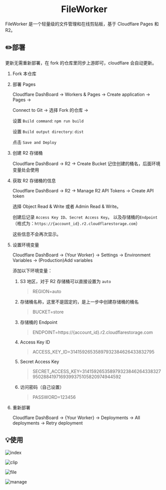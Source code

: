 <h1 align="center">FileWorker</h1>

FileWorker 是一个轻量级的文件管理和在线剪贴板，基于 Cloudflare Pages 和 R2。

## ✏️部署

更新无需重新部署，在 fork 的仓库里同步上游即可，cloudflare 会自动更新。

1. Fork 本仓库
2. 部署 Pages

   Cloudflare DashBoard -> Workers & Pages -> Create application -> Pages ->

   Connect to Git -> 选择 Fork 的仓库 ->

   设置 `Build command`: `npm run build`

   设置 `Build output directory`: `dist`

   点击 `Save and Deploy`

3. 创建 R2 存储桶

   Cloudflare DashBoard -> R2 -> Create Bucket
   记住创建的桶名，后面环境变量处会使用

5. 获取 R2 存储桶的信息

   Cloudflare DashBoard -> R2 -> Manage R2 API Tokens -> Create API token

   选择 Object Read & Write 或者 Admin Read & Write。

   创建后记录 `Access Key ID`、`Secret Access Key`。
   以及存储桶的`Endpoint`（格式为：`https://{account_id}.r2.cloudflarestorage.com`）

   这些信息不会再次显示。

6. 设置环境变量

   Cloudflare DashBoard -> {Your Worker} -> Settings -> Environment Variables -> (Production)Add variables

   添加以下环境变量：

   1. S3 地区，对于 R2 存储桶可以直接设置为 `auto`

      > REGION=auto

   2. 存储桶名称，这里不是固定的，是上一步中创建存储桶的桶名

      > BUCKET=store

   3. 存储桶的 Endpoint

      > ENDPOINT=https://{account_id}.r2.cloudflarestorage.com

   4. Access Key ID

      > ACCESS_KEY_ID=31415926535897932384626433832795

   5. Secret Access Key

      > SECRET_ACCESS_KEY=3141592653589793238462643383279502884197169399375105820974944592

   6. 访问密码（自己设置）
      > PASSWORD=123456

7. 重新部署

   Cloudflare DashBoard -> {Your Worker} -> Deployments -> All deployments -> Retry deployment

## 💡使用

![index](README/index.png)

![clip](README/clip.png)

![file](README/file.png)

![manage](README/manage.png)
